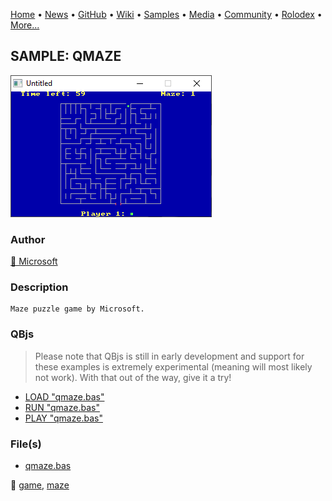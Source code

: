 [Home](https://qb64.com) • [News](../../news.md) • [GitHub](../../github.md) • [Wiki](../../wiki.md) • [Samples](../../samples.md) • [Media](../../media.md) • [Community](../../community.md) • [Rolodex](../../rolodex.md) • [More...](../../more.md)

## SAMPLE: QMAZE

![screenshot.png](img/screenshot.png)

### Author

[🐝 Microsoft](../microsoft.md) 

### Description

```text
Maze puzzle game by Microsoft.
```

### QBjs

> Please note that QBjs is still in early development and support for these examples is extremely experimental (meaning will most likely not work). With that out of the way, give it a try!

* [LOAD "qmaze.bas"](https://v6p9d9t4.ssl.hwcdn.net/html/5953810/index.html?src=https://qb64.com/samples/qmaze/src/qmaze.bas)
* [RUN "qmaze.bas"](https://v6p9d9t4.ssl.hwcdn.net/html/5953810/index.html?mode=auto&src=https://qb64.com/samples/qmaze/src/qmaze.bas)
* [PLAY "qmaze.bas"](https://v6p9d9t4.ssl.hwcdn.net/html/5953810/index.html?mode=play&src=https://qb64.com/samples/qmaze/src/qmaze.bas)

### File(s)

* [qmaze.bas](src/qmaze.bas)

🔗 [game](../game.md), [maze](../maze.md)
